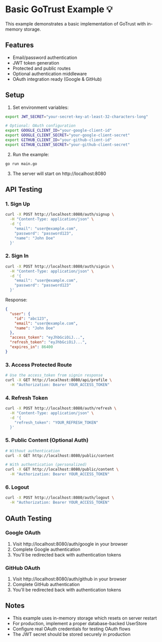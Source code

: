 # Basic GoTrust Example 💡

This example demonstrates a basic implementation of GoTrust with in-memory storage.

## Features

- Email/password authentication
- JWT token generation
- Protected and public routes
- Optional authentication middleware
- OAuth integration ready (Google & GitHub)

## Setup

1. Set environment variables:
```bash
export JWT_SECRET="your-secret-key-at-least-32-characters-long"

# Optional: OAuth configuration
export GOOGLE_CLIENT_ID="your-google-client-id"
export GOOGLE_CLIENT_SECRET="your-google-client-secret"
export GITHUB_CLIENT_ID="your-github-client-id"
export GITHUB_CLIENT_SECRET="your-github-client-secret"
```

2. Run the example:
```bash
go run main.go
```

3. The server will start on http://localhost:8080

## API Testing

### 1. Sign Up
```bash
curl -X POST http://localhost:8080/auth/signup \
  -H "Content-Type: application/json" \
  -d '{
    "email": "user@example.com",
    "password": "password123",
    "name": "John Doe"
  }'
```

### 2. Sign In
```bash
curl -X POST http://localhost:8080/auth/signin \
  -H "Content-Type: application/json" \
  -d '{
    "email": "user@example.com",
    "password": "password123"
  }'
```

Response:
```json
{
  "user": {
    "id": "abc123",
    "email": "user@example.com",
    "name": "John Doe"
  },
  "access_token": "eyJhbGciOiJ...",
  "refresh_token": "eyJhbGciOiJ...",
  "expires_in": 86400
}
```

### 3. Access Protected Route
```bash
# Use the access_token from signin response
curl -X GET http://localhost:8080/api/profile \
  -H "Authorization: Bearer YOUR_ACCESS_TOKEN"
```

### 4. Refresh Token
```bash
curl -X POST http://localhost:8080/auth/refresh \
  -H "Content-Type: application/json" \
  -d '{
    "refresh_token": "YOUR_REFRESH_TOKEN"
  }'
```

### 5. Public Content (Optional Auth)
```bash
# Without authentication
curl -X GET http://localhost:8080/public/content

# With authentication (personalized)
curl -X GET http://localhost:8080/public/content \
  -H "Authorization: Bearer YOUR_ACCESS_TOKEN"
```

### 6. Logout
```bash
curl -X POST http://localhost:8080/auth/logout \
  -H "Authorization: Bearer YOUR_ACCESS_TOKEN"
```

## OAuth Testing

### Google OAuth
1. Visit http://localhost:8080/auth/google in your browser
2. Complete Google authentication
3. You'll be redirected back with authentication tokens

### GitHub OAuth
1. Visit http://localhost:8080/auth/github in your browser
2. Complete GitHub authentication
3. You'll be redirected back with authentication tokens

## Notes

- This example uses in-memory storage which resets on server restart
- For production, implement a proper database-backed UserStore
- Configure real OAuth credentials for testing OAuth flows
- The JWT secret should be stored securely in production